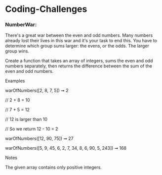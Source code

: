 # Coding-Challenges

### **NumberWar:** 

There's a great war between the even and odd numbers. Many numbers already lost their lives in this war and it's your task to end this. You have to determine which group sums larger: the evens, or the odds. The larger group wins.

Create a function that takes an array of integers, sums the even and odd numbers separately, then returns the difference between the sum of the even and odd numbers.



Examples

warOfNumbers([2, 8, 7, 5]) ➞ 2

// 2 + 8 = 10

// 7 + 5 = 12

// 12 is larger than 10

// So we return 12 - 10 = 2



warOfNumbers([12, 90, 75]) ➞ 27

warOfNumbers([5, 9, 45, 6, 2, 7, 34, 8, 6, 90, 5, 243]) ➞ 168



Notes

The given array contains only positive integers.